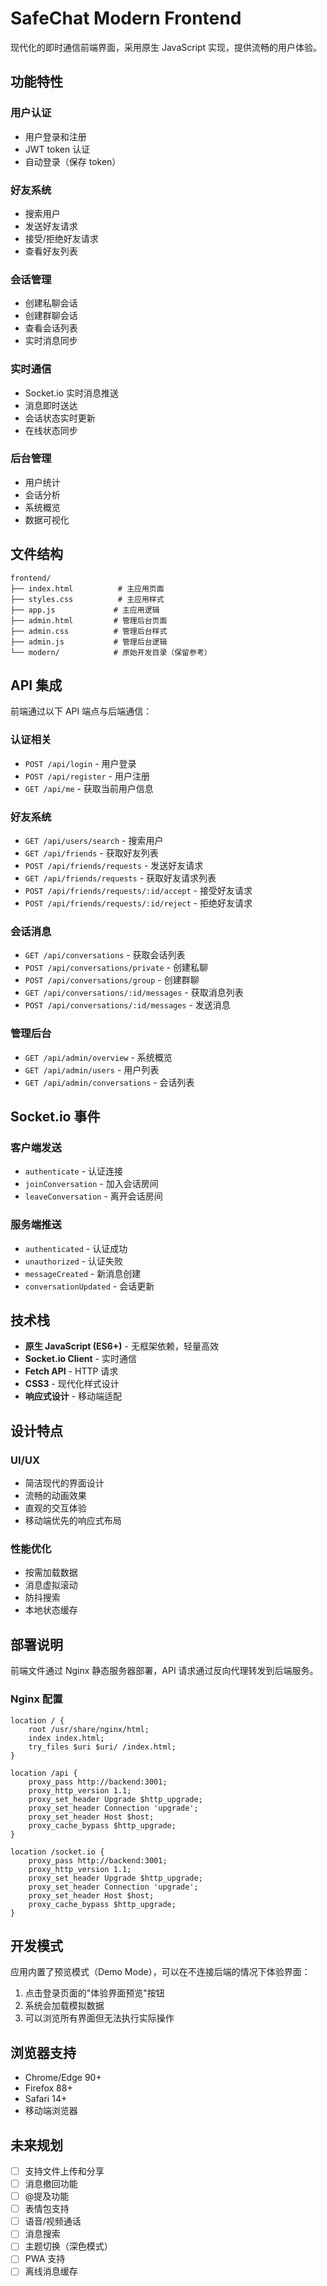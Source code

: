 # SafeChat Modern Frontend

现代化的即时通信前端界面，采用原生 JavaScript 实现，提供流畅的用户体验。

## 功能特性

### 用户认证
- 用户登录和注册
- JWT token 认证
- 自动登录（保存 token）

### 好友系统
- 搜索用户
- 发送好友请求
- 接受/拒绝好友请求
- 查看好友列表

### 会话管理
- 创建私聊会话
- 创建群聊会话
- 查看会话列表
- 实时消息同步

### 实时通信
- Socket.io 实时消息推送
- 消息即时送达
- 会话状态实时更新
- 在线状态同步

### 后台管理
- 用户统计
- 会话分析
- 系统概览
- 数据可视化

## 文件结构

```
frontend/
├── index.html          # 主应用页面
├── styles.css          # 主应用样式
├── app.js             # 主应用逻辑
├── admin.html         # 管理后台页面
├── admin.css          # 管理后台样式
├── admin.js           # 管理后台逻辑
└── modern/            # 原始开发目录（保留参考）
```

## API 集成

前端通过以下 API 端点与后端通信：

### 认证相关
- `POST /api/login` - 用户登录
- `POST /api/register` - 用户注册
- `GET /api/me` - 获取当前用户信息

### 好友系统
- `GET /api/users/search` - 搜索用户
- `GET /api/friends` - 获取好友列表
- `POST /api/friends/requests` - 发送好友请求
- `GET /api/friends/requests` - 获取好友请求列表
- `POST /api/friends/requests/:id/accept` - 接受好友请求
- `POST /api/friends/requests/:id/reject` - 拒绝好友请求

### 会话消息
- `GET /api/conversations` - 获取会话列表
- `POST /api/conversations/private` - 创建私聊
- `POST /api/conversations/group` - 创建群聊
- `GET /api/conversations/:id/messages` - 获取消息列表
- `POST /api/conversations/:id/messages` - 发送消息

### 管理后台
- `GET /api/admin/overview` - 系统概览
- `GET /api/admin/users` - 用户列表
- `GET /api/admin/conversations` - 会话列表

## Socket.io 事件

### 客户端发送
- `authenticate` - 认证连接
- `joinConversation` - 加入会话房间
- `leaveConversation` - 离开会话房间

### 服务端推送
- `authenticated` - 认证成功
- `unauthorized` - 认证失败
- `messageCreated` - 新消息创建
- `conversationUpdated` - 会话更新

## 技术栈

- **原生 JavaScript (ES6+)** - 无框架依赖，轻量高效
- **Socket.io Client** - 实时通信
- **Fetch API** - HTTP 请求
- **CSS3** - 现代化样式设计
- **响应式设计** - 移动端适配

## 设计特点

### UI/UX
- 简洁现代的界面设计
- 流畅的动画效果
- 直观的交互体验
- 移动端优先的响应式布局

### 性能优化
- 按需加载数据
- 消息虚拟滚动
- 防抖搜索
- 本地状态缓存

## 部署说明

前端文件通过 Nginx 静态服务器部署，API 请求通过反向代理转发到后端服务。

### Nginx 配置

```nginx
location / {
    root /usr/share/nginx/html;
    index index.html;
    try_files $uri $uri/ /index.html;
}

location /api {
    proxy_pass http://backend:3001;
    proxy_http_version 1.1;
    proxy_set_header Upgrade $http_upgrade;
    proxy_set_header Connection 'upgrade';
    proxy_set_header Host $host;
    proxy_cache_bypass $http_upgrade;
}

location /socket.io {
    proxy_pass http://backend:3001;
    proxy_http_version 1.1;
    proxy_set_header Upgrade $http_upgrade;
    proxy_set_header Connection 'upgrade';
    proxy_set_header Host $host;
    proxy_cache_bypass $http_upgrade;
}
```

## 开发模式

应用内置了预览模式（Demo Mode），可以在不连接后端的情况下体验界面：

1. 点击登录页面的"体验界面预览"按钮
2. 系统会加载模拟数据
3. 可以浏览所有界面但无法执行实际操作

## 浏览器支持

- Chrome/Edge 90+
- Firefox 88+
- Safari 14+
- 移动端浏览器

## 未来规划

- [ ] 支持文件上传和分享
- [ ] 消息撤回功能
- [ ] @提及功能
- [ ] 表情包支持
- [ ] 语音/视频通话
- [ ] 消息搜索
- [ ] 主题切换（深色模式）
- [ ] PWA 支持
- [ ] 离线消息缓存
